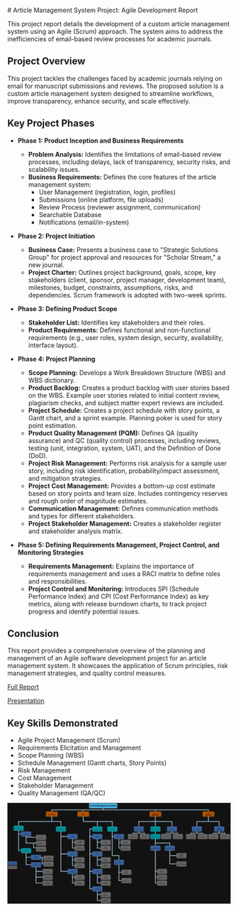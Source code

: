 <br />
# Article Management System Project: Agile Development Report

This project report details the development of a custom article management system using an Agile (Scrum) approach. The system aims to address the inefficiencies of email-based review processes for academic journals.

## Project Overview

This project tackles the challenges faced by academic journals relying on email for manuscript submissions and reviews. The proposed solution is a custom article management system designed to streamline workflows, improve transparency, enhance security, and scale effectively.

## Key Project Phases

*   **Phase 1: Product Inception and Business Requirements**
    *   **Problem Analysis:** Identifies the limitations of email-based review processes, including delays, lack of transparency, security risks, and scalability issues.
    *   **Business Requirements:** Defines the core features of the article management system:
        *   User Management (registration, login, profiles)
        *   Submissions (online platform, file uploads)
        *   Review Process (reviewer assignment, communication)
        *   Searchable Database
        *   Notifications (email/in-system)

*   **Phase 2: Project Initiation**
    *   **Business Case:** Presents a business case to "Strategic Solutions Group" for project approval and resources for "Scholar Stream," a new journal.
    *   **Project Charter:** Outlines project background, goals, scope, key stakeholders (client, sponsor, project manager, development team), milestones, budget, constraints, assumptions, risks, and dependencies. Scrum framework is adopted with two-week sprints.

*   **Phase 3: Defining Product Scope**
    *   **Stakeholder List:** Identifies key stakeholders and their roles.
    *   **Product Requirements:** Defines functional and non-functional requirements (e.g., user roles, system design, security, availability, interface layout).

*   **Phase 4: Project Planning**
    *   **Scope Planning:** Develops a Work Breakdown Structure (WBS) and WBS dictionary.
    *   **Product Backlog:** Creates a product backlog with user stories based on the WBS. Example user stories related to initial content review, plagiarism checks, and subject matter expert reviews are included.
    *   **Project Schedule:** Creates a project schedule with story points, a Gantt chart, and a sprint example. Planning poker is used for story point estimation.
    *   **Product Quality Management (PQM):** Defines QA (quality assurance) and QC (quality control) processes, including reviews, testing (unit, integration, system, UAT), and the Definition of Done (DoD).
    *   **Project Risk Management:** Performs risk analysis for a sample user story, including risk identification, probability/impact assessment, and mitigation strategies.
    *   **Project Cost Management:** Provides a bottom-up cost estimate based on story points and team size. Includes contingency reserves and rough order of magnitude estimates.
    *   **Communication Management:** Defines communication methods and types for different stakeholders.
    *   **Project Stakeholder Management:** Creates a stakeholder register and stakeholder analysis matrix.

*   **Phase 5: Defining Requirements Management, Project Control, and Monitoring Strategies**
    *   **Requirements Management:** Explains the importance of requirements management and uses a RACI matrix to define roles and responsibilities.
    *   **Project Control and Monitoring:** Introduces SPI (Schedule Performance Index) and CPI (Cost Performance Index) as key metrics, along with release burndown charts, to track project progress and identify potential issues.

## Conclusion

This report provides a comprehensive overview of the planning and management of an Agile software development project for an article management system. It showcases the application of Scrum principles, risk management strategies, and quality control measures.

[Full Report](https://github.com/Takosaga/spring_24/blob/main/project_management/Gamez_Article_Managment_System_powerpoint.pdf)

[Presentation](https://github.com/Takosaga/spring_24/blob/main/project_management/Gamez_Article_Managment_System_powerpoint.pdf)

## Key Skills Demonstrated

*   Agile Project Management (Scrum)
*   Requirements Elicitation and Management
*   Scope Planning (WBS)
*   Schedule Management (Gantt charts, Story Points)
*   Risk Management
*   Cost Management
*   Stakeholder Management
*   Quality Management (QA/QC)

![](https://github.com/Takosaga/spring_24/blob/main/project_management/work_breakdown_structure.png)

